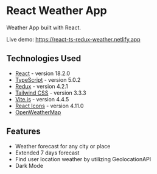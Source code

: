 # React Weather App

Weather App built with React.

Live demo: https://react-ts-redux-weather.netlify.app

## Technologies Used

- [React](https://react.dev/) - version 18.2.0
- [TypeScript](https://www.typescriptlang.org/) - version 5.0.2
- [Redux](https://redux.js.org/) - version 4.2.1
- [Tailwind CSS](https://tailwindcss.com/) - version 3.3.3
- [Vite.js](https://vitejs.dev/) - version 4.4.5
- [React Icons](https://react-icons.github.io/react-icons/) - version 4.11.0
- [OpenWeatherMap](https://openweathermap.org/)

## Features

- Weather forecast for any city or place
- Extended 7 days forecast
- Find user location weather by utilizing GeolocationAPI
- Dark Mode

